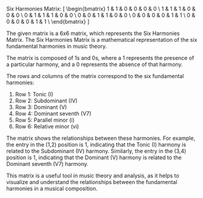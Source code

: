 Six Harmonies Matrix:
\[
\begin{bmatrix}
1 & 1 & 0 & 0 & 0 & 0 \\
1 & 1 & 1 & 0 & 0 & 0 \\
0 & 1 & 1 & 1 & 0 & 0 \\
0 & 0 & 1 & 1 & 0 & 0 \\
0 & 0 & 0 & 0 & 1 & 1 \\
0 & 0 & 0 & 0 & 1 & 1 \\
\end{bmatrix}
\]

The given matrix is a 6x6 matrix, which represents the Six Harmonies Matrix. The Six Harmonies Matrix is a mathematical representation of the six fundamental harmonies in music theory.

The matrix is composed of 1s and 0s, where a 1 represents the presence of a particular harmony, and a 0 represents the absence of that harmony.

The rows and columns of the matrix correspond to the six fundamental harmonies:

1. Row 1: Tonic (I)
2. Row 2: Subdominant (IV)
3. Row 3: Dominant (V)
4. Row 4: Dominant seventh (V7)
5. Row 5: Parallel minor (i)
6. Row 6: Relative minor (vi)

The matrix shows the relationships between these harmonies. For example, the entry in the (1,2) position is 1, indicating that the Tonic (I) harmony is related to the Subdominant (IV) harmony. Similarly, the entry in the (3,4) position is 1, indicating that the Dominant (V) harmony is related to the Dominant seventh (V7) harmony.

This matrix is a useful tool in music theory and analysis, as it helps to visualize and understand the relationships between the fundamental harmonies in a musical composition.
